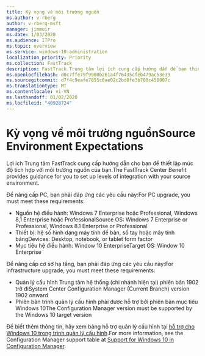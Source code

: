 ```yaml
---
title: Kỳ vọng về môi trường nguồn
ms.author: v-rberg
author: v-rberg-msft
manager: jimmuir
ms.date: 1/03/2020
ms.audience: ITPro
ms.topic: overview
ms.service: windows-10-administration
localization_priority: Priority
ms.collection: FastTrack
description: FastTrack Trung tâm lợi ích cung cấp hướng dẫn để bạn thiết lập mức độ tích hợp với môi trường nguồn của bạn để triển khai Windows 10.
ms.openlocfilehash: d0c7ffe79f9900b261a4f76435cfeb479ac53e39
ms.sourcegitcommit: d7f4c9eafe7855c6ae02c2bd0fe3b700c458007c
ms.translationtype: MT
ms.contentlocale: vi-VN
ms.lasthandoff: 01/02/2020
ms.locfileid: "40928724"
---
```

# <a name="source-environment-expectations"></a><span data-ttu-id="25fd8-103">Kỳ vọng về môi trường nguồn</span><span class="sxs-lookup"><span data-stu-id="25fd8-103">Source Environment Expectations</span></span>

<span data-ttu-id="25fd8-104">Lợi ích Trung tâm FastTrack cung cấp hướng dẫn cho bạn để thiết lập mức độ tích hợp với môi trường nguồn của bạn.</span><span class="sxs-lookup"><span data-stu-id="25fd8-104">The FastTrack Center Benefit provides guidance for you to set up levels of integration with your source environment.</span></span>
  
<span data-ttu-id="25fd8-105">Để nâng cấp PC, bạn phải đáp ứng các yêu cầu này:</span><span class="sxs-lookup"><span data-stu-id="25fd8-105">For PC upgrade, you must meet these requirements:</span></span>

- <span data-ttu-id="25fd8-106">Nguồn hệ điều hành: Windows 7 Enterprise hoặc Professional, Windows 8,1 Enterprise hoặc Professional</span><span class="sxs-lookup"><span data-stu-id="25fd8-106">Source OS: Windows 7 Enterprise or Professional, Windows 8.1 Enterprise or Professional</span></span>
- <span data-ttu-id="25fd8-107">Thiết bị: hệ số hình dạng máy tính để bàn, sổ tay hoặc máy tính bảng</span><span class="sxs-lookup"><span data-stu-id="25fd8-107">Devices: Desktop, notebook, or tablet form factor</span></span>
- <span data-ttu-id="25fd8-108">Mục tiêu hệ điều hành: Window 10 Enterprise</span><span class="sxs-lookup"><span data-stu-id="25fd8-108">Target OS: Window 10 Enterprise</span></span>

<span data-ttu-id="25fd8-109">Để nâng cấp cơ sở hạ tầng, bạn phải đáp ứng các yêu cầu này:</span><span class="sxs-lookup"><span data-stu-id="25fd8-109">For infrastructure upgrade, you must meet these requirements:</span></span>   

- <span data-ttu-id="25fd8-110">Quản lý cấu hình Trung tâm hệ thống (chi nhánh hiện tại) phiên bản 1902 trở đi</span><span class="sxs-lookup"><span data-stu-id="25fd8-110">System Center Configuration Manager (Current Branch) version 1902 onward</span></span> 
- <span data-ttu-id="25fd8-111">Phiên bản trình quản lý cấu hình phải được hỗ trợ bởi phiên bản mục tiêu Windows 10</span><span class="sxs-lookup"><span data-stu-id="25fd8-111">The Configuration Manager version must be supported by the Windows 10 target version</span></span>

<span data-ttu-id="25fd8-112">Để biết thêm thông tin, hãy xem bảng hỗ trợ quản lý cấu hình tại [hỗ trợ cho Windows 10 trong trình quản lý cấu hình](https://docs.microsoft.com/sccm/core/plan-design/configs/support-for-windows-10).</span><span class="sxs-lookup"><span data-stu-id="25fd8-112">For more information, see the Configuration Manager support table at [Support for Windows 10 in Configuration Manager](https://docs.microsoft.com/sccm/core/plan-design/configs/support-for-windows-10).</span></span>
  

 